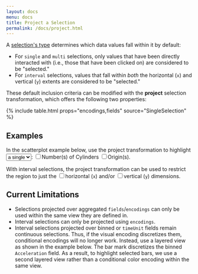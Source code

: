 ```yaml
---
layout: docs
menu: docs
title: Project a Selection
permalink: /docs/project.html
---
```


A [selection's type](selection.html#selection-types) determines which data values fall within it by default:

- For `single` and `multi` selections, only values that have been directly interacted with (i.e., those that have been clicked on) are considered to be "selected."
- For `interval` selections, values that fall within _both_ the horizontal (`x`) and vertical (`y`) extents are considered to be "selected."

These default inclusion criteria can be modified with the **project** selection transformation, which offers the following two properties:

{% include table.html props="encodings,fields" source="SingleSelection" %}

## Examples

In the scatterplot example below, use the project transformation to highlight <select name="point" onchange="buildProjection('point')"><option value="single">a single</option><option value="multi">multiple</option></select>: <label onclick="buildProjection('point')"><input type="checkbox" name="point" value="cylinders" />Number(s) of Cylinders</label> <label onclick="buildProjection('point')"><input type="checkbox" name="point" value="origin" />Origin(s)</label>.

<div id="point" class="vl-example" data-name="selection_project_single"></div>

With interval selections, the project transformation can be used to restrict the region to just the <label onclick="buildProjection('interval')"><input type="checkbox" name="interval" value="x" />horizontal (`x`)</label> and/or <label onclick="buildProjection('interval')"><input type="checkbox" name="interval" value="y" />vertical (`y`)</label> dimensions.

<div id="interval" class="vl-example" data-name="selection_project_interval"></div>

## Current Limitations

- Selections projected over aggregated `fields`/`encodings` can only be used within the same view they are defined in.
- Interval selections can only be projected using `encodings`.
- Interval selections projected over binned or `timeUnit` fields remain continuous selections. Thus, if the visual encoding discretizes them, conditional encodings will no longer work. Instead, use a layered view as shown in the example below. The bar mark discretizes the binned `Acceleration` field. As a result, to highlight selected bars, we use a second layered view rather than a conditional color encoding within the same view.

<div class="vl-example" data-name="selection_project_binned_interval"></div>

<script type="text/javascript">
function buildProjection(id) { buildSpecOpts(id, 'selection_project_'); }
</script>
